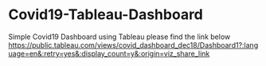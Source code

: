 # Covid19-Tableau-Dashboard


Simple Covid19 Dashboard using Tableau please find the link below
https://public.tableau.com/views/covid_dashboard_dec18/Dashboard1?:language=en&:retry=yes&:display_count=y&:origin=viz_share_link
